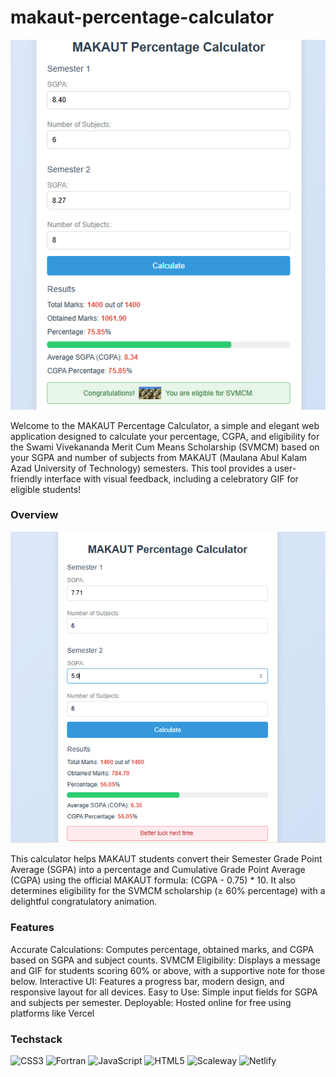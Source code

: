 # makaut-percentage-calculator

 <div align="center">
  <img src="capture202.PNG" alt="DevOpsShack Banner">
</div>

Welcome to the MAKAUT Percentage Calculator, a simple and elegant web application designed to calculate your percentage, CGPA, and eligibility for the Swami Vivekananda Merit Cum Means Scholarship (SVMCM) based on your SGPA and number of subjects from MAKAUT (Maulana Abul Kalam Azad University of Technology) semesters. This tool provides a user-friendly interface with visual feedback, including a celebratory GIF for eligible students!

### Overview

 <div align="center">
  <img src="capture201.PNG" alt="DevOpsShack Banner">
</div>

This calculator helps MAKAUT students convert their Semester Grade Point Average (SGPA) into a percentage and Cumulative Grade Point Average (CGPA) using the official MAKAUT formula: (CGPA - 0.75) * 10. It also determines eligibility for the SVMCM scholarship (≥ 60% percentage) with a delightful congratulatory animation.

### Features

Accurate Calculations: Computes percentage, obtained marks, and CGPA based on SGPA and subject counts.
SVMCM Eligibility: Displays a message and GIF for students scoring 60% or above, with a supportive note for those below.
Interactive UI: Features a progress bar, modern design, and responsive layout for all devices.
Easy to Use: Simple input fields for SGPA and subjects per semester.
Deployable: Hosted online for free using platforms like Vercel

### Techstack

 ![CSS3](https://img.shields.io/badge/css3-%231572B6.svg?style=for-the-badge&logo=css3&logoColor=white) ![Fortran](https://img.shields.io/badge/Fortran-%23734F96.svg?style=for-the-badge&logo=fortran&logoColor=white) ![JavaScript](https://img.shields.io/badge/javascript-%23323330.svg?style=for-the-badge&logo=javascript&logoColor=%23F7DF1E)   ![HTML5](https://img.shields.io/badge/html5-%23E34F26.svg?style=for-the-badge&logo=html5&logoColor=white) ![Scaleway](https://img.shields.io/badge/SCALEWAY-%234f0599.svg?style=for-the-badge&logo=scaleway&logoColor=white) ![Netlify](https://img.shields.io/badge/netlify-%23000000.svg?style=for-the-badge&logo=netlify&logoColor=#00C7B7) 
